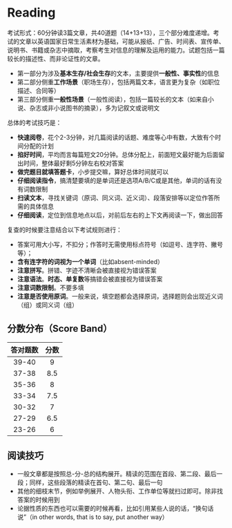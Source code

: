 # Reading

考试形式：60分钟读3篇文章，共40道题（14+13+13），三个部分难度递增。考试的文章以英语国家日常生活素材为基础，可能从报纸、广告、时间表、宣传单、说明书、书籍或杂志中摘取，考察考生对信息的理解及运用的能力。试题包括一篇较长的描述性、而非论证性的文章。

* 第一部分为涉及**基本生存/社会生存**的文本，主要提供**一般性、事实性**的信息
* 第二部分侧重**工作场景**（职场生存），包括两篇文本，语言更为复杂（如职位描述、合同等）
* 第三部分侧重**一般性场景**（一般性阅读），包括一篇较长的文本（如来自小说、杂志或非小说图书的摘录），多为记叙文或说明文

总体的考试技巧是：

* **快速阅卷**，花个2-3分钟，对几篇阅读的话题、难度等心中有数，大致有个时间分配的计划
* **掐好时间**，平均而言每篇短文20分钟。总体分配上，前面短文最好能为后面留出时间，整体最好剩5分钟左右校对答案
* **做完题目就填答题卡**，小步提交嘛，算好总体时间就可以
* **仔细阅读指令**，搞清楚要填的是单词还是选项A/B/C或是其他，单词的话有没有词数限制
* **扫读文本**，寻找关键词（原词、同义词、近义词）、段落安排等以定位作答所需的具体信息
* **仔细阅读**，定位到信息地点以后，对前后左右的上下文再阅读一下，做出回答

复查的时候要注意结合以下考试规则进行：

* 答案可用大小写，不扣分；作答时无需使用标点符号（如逗号、连字符、撇号等）；
* **含有连字符的词视为一个单词**（比如absent-minded）
* **注意拼写**。拼错、字迹不清晰会被直接视为错误答案
* **注意语法**。**时态、单复数**等搞错会被直接视为错误答案
* **注意词数限制**。不要多填
* **注意是否使用原词**。一般来说，填空题都会选择原词，选择题则会出现近义词（组）或同义词（组）

## 分数分布（Score Band）

| 答对题数 | 分数 |
| :---: | :---: |
| 39-40 | 9   |
| 37-38 | 8.5 |
| 35-36 | 8   |
| 33-34 | 7.5 |
| 30-32 | 7   |
| 27-29 | 6.5 |
| 23-26 | 6   |

## 阅读技巧

* 一般文章都是按照总-分-总的结构展开。精读的范围在首段、第二段、最后一段；同样，这些段落的精读在首句、第二句、最后一句
* 其他的细枝末节，例如举例展开、人物头衔、工作单位等就扫过即可。除非找答案的时候用到
* 论据性质的东西也可以需要的时候再看，比如引用某些人说的话，“换句话说”（in other words, that is to say, put another way）
